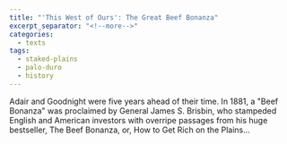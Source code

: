 ```yaml
---
title: "'This West of Ours': The Great Beef Bonanza"
excerpt_separator: "<!--more-->"
categories:
  - texts
tags:
  - staked-plains
  - palo-duro
  - history
---
```

Adair and Goodnight were five years ahead of their time. In 1881, a "Beef Bonanza" was proclaimed by General James S. Brisbin, who stampeded English and American investors with overripe passages from his huge bestseller, The Beef Bonanza, or, How to Get Rich on the Plains...
